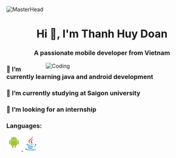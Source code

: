 ![MasterHead](https://1.bp.blogspot.com/-7A4WynwLsMw/XbBpCXG8fHI/AAAAAAAAMt4/uOa1bpLskYgrwGbllhSu2SDj_Mig8SXJQCLcBGAsYHQ/s1600/2000_600px.gif)
<h1 align="center">Hi 👋, I'm Thanh Huy Doan</h1>
<h3 align="center">A passionate mobile developer from Vietnam</h3>
<img align="right" alt="Coding" width="400" src="https://miro.medium.com/v2/resize:fit:720/1*_wj0oE7Wjy909b-TGD02dA.gif">

<h3 align="left">🌱 I’m currently learning java and android development
</h3>
<h3 align="left">🔭 I’m currently studying at Saigon university
</h3>
<h3 align="left">🤔 I’m looking for an internship
</h3>

<p align="left"></p>

<h3 align="left">Languages:</h3>
<p align="left"> <a href="https://developer.android.com" target="_blank" rel="noreferrer"> <img src="https://raw.githubusercontent.com/devicons/devicon/master/icons/android/android-original-wordmark.svg" alt="android" width="40" height="40"/> </a> <a href="https://www.java.com" target="_blank" rel="noreferrer"> <img src="https://raw.githubusercontent.com/devicons/devicon/master/icons/java/java-original.svg" alt="java" width="40" height="40"/> </a> </p>
